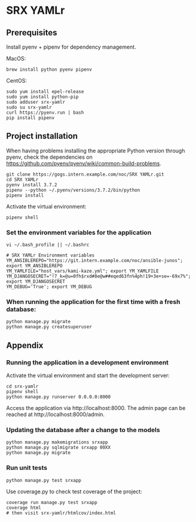 # SRX YAMLr

## Prerequisites

Install pyenv + pipenv for dependency management.

MacOS:

    brew install python pyenv pipenv

CentOS:

    sudo yum install epel-release
    sudo yum install python-pip
    sudo adduser srx-yamlr
    sudo su srx-yamlr
    curl https://pyenv.run | bash
    pip install pipenv

## Project installation

When having problems installing the appropriate Python version through pyenv, check the dependencies on https://github.com/pyenv/pyenv/wiki/common-build-problems.

    git clone https://gogs.intern.example.com/noc/SRX YAMLr.git
    cd SRX YAMLr
    pyenv install 3.7.2
    pipenv --python ~/.pyenv/versions/3.7.2/bin/python
    pipenv install

Activate the virtual environment:

    pipenv shell


### Set the environment variables for the application

    vi ~/.bash_profile || ~/.bashrc

    # SRX YAMLr Environment variables
    YM_ANSIBLEREPO="https://git.intern.example.com/noc/ansible-junos"; export YM_ANSIBLEREPO
    YM_YAMLFILE="host_vars/kami-kaze.yml"; export YM_YAMLFILE
    YM_DJANGOSECRET="!7_k=@u=0fh$rxd#8e@w##eqed63fn%4ph!19+3e+se=-69x7%"; export YM_DJANGOSECRET
    YM_DEBUG='True'; export YM_DEBUG


### When running the application for the first time with a fresh database:

    python manage.py migrate
    python manage.py createsuperuser


## Appendix

### Running the application in a development environment

Activate the virtual environment and start the development server:

    cd srx-yamlr
    pipenv shell
    python manage.py runserver 0.0.0.0:8000

Access the application via http://localhost:8000. The admin page can be reached at http://localhost:8000/admin.


### Updating the database after a change to the models

    python manage.py makemigrations srxapp
    python manage.py sqlmigrate srxapp 00XX
    python manage.py migrate

### Run unit tests

    python manage.py test srxapp

Use coverage.py to check test coverage of the project:

    coverage run manage.py test srxapp
    coverage html
    # then visit srx-yamlr/htmlcov/index.html
